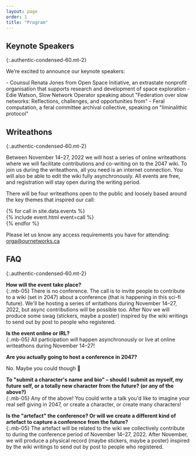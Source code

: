 ```yaml
---
layout: page
order: 1
title: "Program"
---
```


## Keynote Speakers
{:.authentic-condensed-60.mt-2}

We’re excited to announce our keynote speakers:
<div markdown="1">
- Counsul Renata Jones from Open Space Initiative, an extrastate nonprofit organisation that supports research and development of space exploration
- Edie Watson, Slow Network Operator speaking about "Federation over slow networks: Reflections, challenges, and opportunities from"
- Feral computation, a feral committee archival collective, speaking on "liminalithic protocol"
</div>

## Writeathons
{:.authentic-condensed-60.mt-2}

Between November 14–27, 2022 we will host a series of online writeathons where we will facilitate contributions and co-writing on to the 2047 wiki. To join us during the writeathons, all you need is an internet connection. You will also be able to edit the wiki fully asynchronously. All events are free, and registration will stay open during the writing period.

There will be four writeathons open to the public and loosely based around the key themes that inspired our call:

<div class="events-grid flex flex-wrap mb-1">
  {% for call in site.data.events %}
    <div class="event w-100 p-1 bg-black">
      {% include event.html event=call %}
    </div>
  {% endfor %}
</div>

Please let us know any access requirements you have for attending: [orga@ournetworks.ca](mailto:orga@ournetworks.ca)

## FAQ
{:.authentic-condensed-60.mt-2}

**How will the event take place?**  
{:.mb-05}
There is no conference. The call is to invite people to contribute to a wiki (set in 2047) about a conference (that is happening in this sci-fi future). We'll be hosting a series of writathons during November 14–27, 2022, but async contributions will be possible too. After Nov we will produce some swag (stickers, maybe a poster) inspired by the wiki writings to send out by post to people who registered.

**Is the event online or IRL?**  
{:.mb-05}
All participation will happen asynchronously or live at online writeathons during November 14–27!

**Are you actually going to host a conference in 2047?**  

No. Maybe you could though 🌠

**To "submit a character's name and bio" – should I submit as myself, my future self, or a totally new character from the future? (or any of the above?)**  
{:.mb-05}
Any of the above! You could write a talk you'd like to imagine your real self giving in 2047, or create a character, or create many characters!

**Is the "artefact" the conference? Or will we create a different kind of artefact to capture a conference from the future?**  
{:.mb-05}
The artefact will be related to the wiki we collectively contribute to during the conference period of November 14–27, 2022. After November, we will produce a physical record (maybe stickers, maybe a poster) inspired by the wiki writings to send out by post to people who registered.

